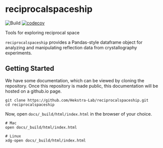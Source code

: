 # reciprocalspaceship
![Build](https://github.com/Hekstra-Lab/reciprocalspaceship/workflows/Build/badge.svg)
[![codecov](https://codecov.io/gh/Hekstra-Lab/reciprocalspaceship/branch/master/graph/badge.svg?token=4XxNesZmXB)](https://codecov.io/gh/Hekstra-Lab/reciprocalspaceship)  

Tools for exploring reciprocal space

`reciprocalspaceship` provides a Pandas-style dataframe object for
analyzing and manipulating reflection data from crystallography
experiments.

## Getting Started 

We have some documentation, which can be viewed by cloning the repository.
Once this repository is made public, this documentation will be hosted on a github.io page.

```
git clone https://github.com/Hekstra-Lab/reciprocalspaceship.git
cd reciprocalspaceship
```

Now, open `docs/_build/html/index.html` in the browser of your choice.

```
# Mac
open docs/_build/html/index.html

# Linux
xdg-open docs/_build/html/index.html
```
